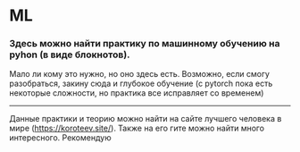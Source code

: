# ML
### Здесь можно найти практику по машинному обучению на pyhon (в виде блокнотов). 
Мало ли кому это нужно, но оно здесь есть. 
Возможно, если смогу разобраться, закину сюда и глубокое обучение (с pytorch пока есть некоторые сложности, но практика все исправляет со временем)

___
Данные практики и теорию можно найти на сайте лучшего человека в мире (https://koroteev.site/).
Также на его гите можно найти много интересного. Рекомендую
